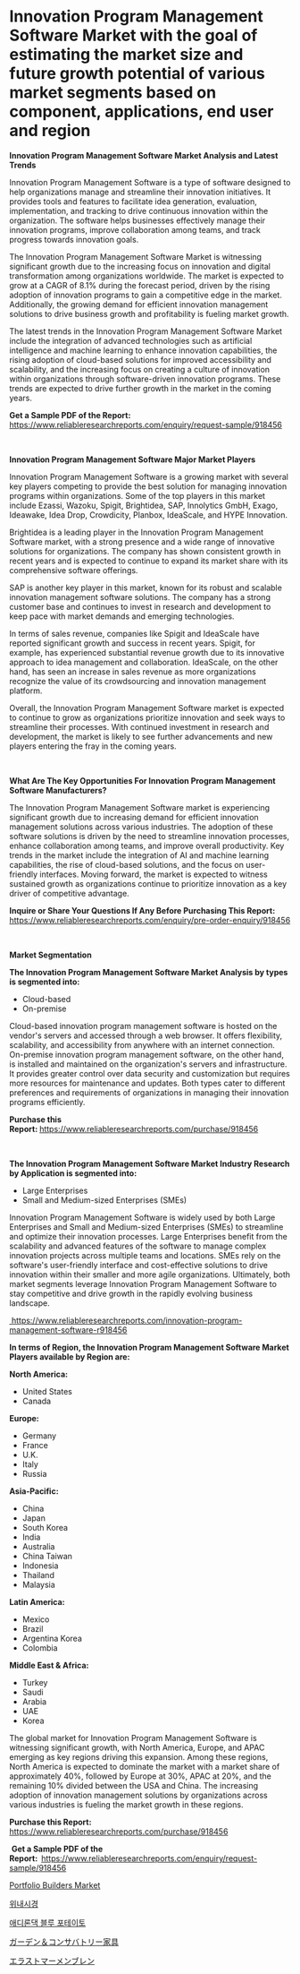 <p><h1>Innovation Program Management Software Market with the goal of estimating the market size and future growth potential of various market segments based on component, applications, end user and region</h1></p><p><strong>Innovation Program Management Software Market Analysis and Latest Trends</strong></p>
<p><p>Innovation Program Management Software is a type of software designed to help organizations manage and streamline their innovation initiatives. It provides tools and features to facilitate idea generation, evaluation, implementation, and tracking to drive continuous innovation within the organization. The software helps businesses effectively manage their innovation programs, improve collaboration among teams, and track progress towards innovation goals.</p><p>The Innovation Program Management Software Market is witnessing significant growth due to the increasing focus on innovation and digital transformation among organizations worldwide. The market is expected to grow at a CAGR of 8.1% during the forecast period, driven by the rising adoption of innovation programs to gain a competitive edge in the market. Additionally, the growing demand for efficient innovation management solutions to drive business growth and profitability is fueling market growth.</p><p>The latest trends in the Innovation Program Management Software Market include the integration of advanced technologies such as artificial intelligence and machine learning to enhance innovation capabilities, the rising adoption of cloud-based solutions for improved accessibility and scalability, and the increasing focus on creating a culture of innovation within organizations through software-driven innovation programs. These trends are expected to drive further growth in the market in the coming years.</p></p>
<p><strong>Get a Sample PDF of the Report:&nbsp;</strong> <a href="https://www.reliableresearchreports.com/enquiry/request-sample/918456">https://www.reliableresearchreports.com/enquiry/request-sample/918456</a></p>
<p>&nbsp;</p>
<p><strong>Innovation Program Management Software Major Market Players</strong></p>
<p><p>Innovation Program Management Software is a growing market with several key players competing to provide the best solution for managing innovation programs within organizations. Some of the top players in this market include Ezassi, Wazoku, Spigit, Brightidea, SAP, Innolytics GmbH, Exago, Ideawake, Idea Drop, Crowdicity, Planbox, IdeaScale, and HYPE Innovation.</p><p>Brightidea is a leading player in the Innovation Program Management Software market, with a strong presence and a wide range of innovative solutions for organizations. The company has shown consistent growth in recent years and is expected to continue to expand its market share with its comprehensive software offerings.</p><p>SAP is another key player in this market, known for its robust and scalable innovation management software solutions. The company has a strong customer base and continues to invest in research and development to keep pace with market demands and emerging technologies.</p><p>In terms of sales revenue, companies like Spigit and IdeaScale have reported significant growth and success in recent years. Spigit, for example, has experienced substantial revenue growth due to its innovative approach to idea management and collaboration. IdeaScale, on the other hand, has seen an increase in sales revenue as more organizations recognize the value of its crowdsourcing and innovation management platform.</p><p>Overall, the Innovation Program Management Software market is expected to continue to grow as organizations prioritize innovation and seek ways to streamline their processes. With continued investment in research and development, the market is likely to see further advancements and new players entering the fray in the coming years.</p></p>
<p>&nbsp;</p>
<p><strong>What Are The Key Opportunities For Innovation Program Management Software Manufacturers?</strong></p>
<p><p>The Innovation Program Management Software market is experiencing significant growth due to increasing demand for efficient innovation management solutions across various industries. The adoption of these software solutions is driven by the need to streamline innovation processes, enhance collaboration among teams, and improve overall productivity. Key trends in the market include the integration of AI and machine learning capabilities, the rise of cloud-based solutions, and the focus on user-friendly interfaces. Moving forward, the market is expected to witness sustained growth as organizations continue to prioritize innovation as a key driver of competitive advantage.</p></p>
<p><strong>Inquire or Share Your Questions If Any Before Purchasing This Report:</strong> <a href="https://www.reliableresearchreports.com/enquiry/pre-order-enquiry/918456">https://www.reliableresearchreports.com/enquiry/pre-order-enquiry/918456</a></p>
<p>&nbsp;</p>
<p><strong>Market Segmentation</strong></p>
<p><strong>The Innovation Program Management Software Market Analysis by types is segmented into:</strong></p>
<p><ul><li>Cloud-based</li><li>On-premise</li></ul></p>
<p><p>Cloud-based innovation program management software is hosted on the vendor's servers and accessed through a web browser. It offers flexibility, scalability, and accessibility from anywhere with an internet connection. On-premise innovation program management software, on the other hand, is installed and maintained on the organization's servers and infrastructure. It provides greater control over data security and customization but requires more resources for maintenance and updates. Both types cater to different preferences and requirements of organizations in managing their innovation programs efficiently.</p></p>
<p><strong>Purchase this Report:&nbsp;</strong><a href="https://www.reliableresearchreports.com/purchase/918456">https://www.reliableresearchreports.com/purchase/918456</a></p>
<p>&nbsp;</p>
<p><strong>The Innovation Program Management Software Market Industry Research by Application is segmented into:</strong></p>
<p><ul><li>Large Enterprises</li><li>Small and Medium-sized Enterprises (SMEs)</li></ul></p>
<p><p>Innovation Program Management Software is widely used by both Large Enterprises and Small and Medium-sized Enterprises (SMEs) to streamline and optimize their innovation processes. Large Enterprises benefit from the scalability and advanced features of the software to manage complex innovation projects across multiple teams and locations. SMEs rely on the software's user-friendly interface and cost-effective solutions to drive innovation within their smaller and more agile organizations. Ultimately, both market segments leverage Innovation Program Management Software to stay competitive and drive growth in the rapidly evolving business landscape.</p></p>
<p><a href="https://www.reliableresearchreports.com/innovation-program-management-software-r918456">&nbsp;https://www.reliableresearchreports.com/innovation-program-management-software-r918456</a></p>
<p><strong>In terms of Region, the Innovation Program Management Software Market Players available by Region are:</strong></p>
<p>
    <p> <strong> North America: </strong>
        <ul>
            <li>United States</li>
            <li>Canada</li>
        </ul>
        </p> 
    <p> <strong> Europe: </strong>
        <ul>
            <li>Germany</li>
            <li>France</li>
            <li>U.K.</li>
            <li>Italy</li>
            <li>Russia</li>
        </ul>
        </p> 
    <p> <strong> Asia-Pacific: </strong>
        <ul>
            <li>China</li>
            <li>Japan</li>
            <li>South Korea</li>
            <li>India</li>
            <li>Australia</li>
            <li>China Taiwan</li>
            <li>Indonesia</li>
            <li>Thailand</li>
            <li>Malaysia</li>
        </ul>
        </p> 
    <p> <strong> Latin America: </strong>
        <ul>
            <li>Mexico</li>
            <li>Brazil</li>
            <li>Argentina Korea</li>
            <li>Colombia</li>
        </ul>
        </p> 
    <p> <strong> Middle East & Africa: </strong>
        <ul>
            <li>Turkey</li>
            <li>Saudi</li>
            <li>Arabia</li>
            <li>UAE</li>
            <li>Korea</li>
        </ul>
    </p>
    </p>
<p><p>The global market for Innovation Program Management Software is witnessing significant growth, with North America, Europe, and APAC emerging as key regions driving this expansion. Among these regions, North America is expected to dominate the market with a market share of approximately 40%, followed by Europe at 30%, APAC at 20%, and the remaining 10% divided between the USA and China. The increasing adoption of innovation management solutions by organizations across various industries is fueling the market growth in these regions.</p></p>
<p><strong>Purchase this Report: </strong><a href="https://www.reliableresearchreports.com/purchase/918456">https://www.reliableresearchreports.com/purchase/918456</a></p>
<p>&nbsp;<strong>Get a Sample PDF of the Report:&nbsp;&nbsp;</strong><a href="https://www.reliableresearchreports.com/enquiry/request-sample/918456">https://www.reliableresearchreports.com/enquiry/request-sample/918456</a></p>
<p><strong></strong></p>
<p><p><a href="https://www.linkedin.com/pulse/portfolio-builders-market-furnishes-information-share-s04lc">Portfolio Builders Market</a></p><p><a href="https://medium.com/@nettieboyle67/%EC%9C%84%EA%B6%8C-%EB%82%B4%EC%8B%9C%EA%B2%BD%EC%8B%9C%EC%9E%A5-%EC%8B%9C%EC%9E%A5-cagr-%EC%8B%9C%EC%9E%A5-%EB%8F%99%ED%96%A5-%EB%B0%8F-%EC%84%B1%EC%9E%A5-%EC%A0%84%EB%9E%B5%EC%97%90-%EB%8C%80%ED%95%9C-%ED%86%B5%EC%B0%B0%EB%A0%A5-45359278b3f8">위내시경</a></p><p><a href="https://medium.com/@deborahward03/%EC%95%84%EB%94%94%EB%A1%A0%EB%8B%A5-%EB%B8%94%EB%A3%A8-%ED%8F%AC%ED%85%8C%EC%9D%B4%ED%86%A0-%EC%8B%9C%EC%9E%A5-%EC%8B%9C%EC%9E%A5-cagr-%EC%8B%9C%EC%9E%A5-%ED%8A%B8%EB%A0%8C%EB%93%9C-%EB%B0%8F-%EC%84%B1%EC%9E%A5-%EC%A0%84%EB%9E%B5%EC%97%90-%EB%8C%80%ED%95%9C-%ED%86%B5%EC%B0%B0%EB%A0%A5-0d8e5b82d692">애디론댁 블루 포테이토</a></p><p><a href="https://medium.com/@alexandrakristinadresen/%E5%BA%AD%E5%9C%92%E3%82%84%E6%B8%A9%E5%AE%A4%E7%94%A8%E3%81%AE%E5%AE%B6%E5%85%B7%E5%B8%82%E5%A0%B4%E3%81%AE%E8%A6%8F%E6%A8%A1-cagr-%E3%83%88%E3%83%AC%E3%83%B3%E3%83%89-2024%E5%B9%B4%E3%81%8B%E3%82%892030%E5%B9%B4%E3%81%BE%E3%81%A7-855e254bc11f">ガーデン＆コンサバトリー家具</a></p><p><a href="https://medium.com/@diegomoen2016/%E5%BC%BE%E6%80%A7%E8%86%9C%E5%B8%82%E5%A0%B4%E3%81%AF2031%E5%B9%B4%E3%81%BE%E3%81%A7%E3%81%AE%E4%BA%88%E6%B8%AC%E3%81%AB%E7%84%A6%E7%82%B9%E3%82%92%E5%BD%93%E3%81%A6-%E5%B8%82%E5%A0%B4%E3%82%B7%E3%82%A7%E3%82%A2-%E3%82%B5%E3%82%A4%E3%82%BA%E3%81%AB%E7%84%A6%E7%82%B9%E3%82%92%E5%BD%93%E3%81%A6%E3%81%A6%E3%81%84%E3%81%BE%E3%81%99-61c18d4706c0">エラストマーメンブレン</a></p></p>